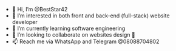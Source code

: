 - 👋 Hi, I’m @BestStar42
- 👀 I’m interested in both front and back-end (full-stack) website developer
- 🌱 I’m currently learning software engineering
- 💞️ I’m looking to collaborate on websites design 🎨 
- 📫 Reach me via WhatsApp and Telegram @08088704802

<!---
BestStar42/BestStar42 is a ✨ special ✨ repository because its `README.md` (this file) appears on your GitHub profile.
You can click the Preview link to take a look at your changes.
--->
